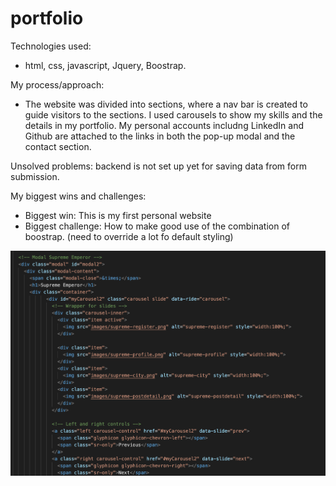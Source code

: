 # portfolio

Technologies used:
- html, css, javascript, Jquery, Boostrap.

My process/approach: 
- The website was divided into sections, where a nav bar is created to guide visitors to the sections. I used carousels to show my skills and the details in my portfolio. My personal accounts includng LinkedIn and Github are attached to the links in both the pop-up modal and the contact section.  

Unsolved problems: backend is not set up yet for saving data from form submission.

My biggest wins and challenges:
- Biggest win: This is my first personal website
- Biggest challenge: How to make good use of the combination of boostrap. (need to override a lot fo default styling)




![alt text](https://github.com/jcylok/portfolio/blob/master/snippets-of-code/portfolio_screenshot.png?raw=true)
